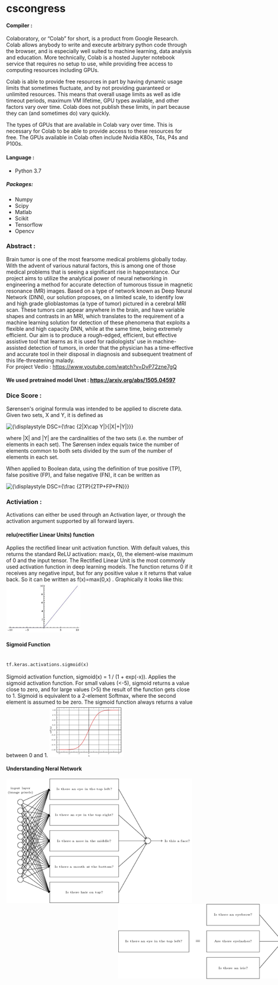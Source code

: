 # cscongress

#### Compiler : 
Colaboratory, or “Colab” for short, is a product from Google Research. Colab allows anybody to write and execute arbitrary python code through the browser, and is especially well suited to machine learning, data analysis and education. More technically, Colab is a hosted Jupyter notebook service that requires no setup to use, while providing free access to computing resources including GPUs.

Colab is able to provide free resources in part by having dynamic usage limits that sometimes fluctuate, and by not providing guaranteed or unlimited resources. This means that overall usage limits as well as idle timeout periods, maximum VM lifetime, GPU types available, and other factors vary over time. Colab does not publish these limits, in part because they can (and sometimes do) vary quickly.

The types of GPUs that are available in Colab vary over time. This is necessary for Colab to be able to provide access to these resources for free. The GPUs available in Colab often include Nvidia K80s, T4s, P4s and P100s. 

#### Language :
- Python 3.7
##### Packages:
- Numpy
- Scipy
- Matlab
- Scikit
- Tensorflow
- Opencv

### Abstract :
Brain tumor is one of the most fearsome medical problems globally today. With the advent of various natural factors, this is among one of those medical problems that is seeing a significant rise in happenstance. Our project aims to utilize the analytical power of neural networking in engineering a method for accurate detection of tumorous tissue in magnetic resonance (MR) images. Based on a type of network known as Deep Neural Network (DNN), our solution proposes, on a limited scale, to identify low and high grade glioblastomas (a type of tumor) pictured in a cerebral MRI scan. These tumors can appear anywhere in the brain, and have variable shapes and contrasts in an MRI, which translates to the requirement of a machine learning solution for detection of these phenomena that exploits a flexible and high capacity DNN, while at the same time, being extremely efficient. Our aim is to produce a rough-edged, efficient, but effective assistive tool that learns as it is used for radiologists’ use in machine-assisted detection of tumors, in order that the physician has a time-effective and accurate tool in their disposal in diagnosis and subsequent treatment of this life-threatening malady.
<br>
For project Vedio : https://www.youtube.com/watch?v=DvP72zne7gQ

#### We used pretrained model Unet : https://arxiv.org/abs/1505.04597

### Dice Score :
Sørensen's original formula was intended to be applied to discrete data. Given two sets, X and Y, it is defined as

<img src="https://latex.codecogs.com/gif.latex?{\displaystyle&space;DSC={\frac&space;{2|X\cap&space;Y|}{|X|&plus;|Y|}}}" title="{\displaystyle DSC={\frac {2|X\cap Y|}{|X|+|Y|}}}" />

where |X| and |Y| are the cardinalities of the two sets (i.e. the number of elements in each set). The Sørensen index equals twice the number of elements common to both sets divided by the sum of the number of elements in each set.

When applied to Boolean data, using the definition of true positive (TP), false positive (FP), and false negative (FN), it can be written as

<img src="https://latex.codecogs.com/gif.latex?{\displaystyle&space;DSC={\frac&space;{2TP}{2TP&plus;FP&plus;FN}}}" title="{\displaystyle DSC={\frac {2TP}{2TP+FP+FN}}}" />

### Activiation :

Activations can either be used through an Activation layer, or through the activation argument supported by all forward layers.
#### relu(rectifier Linear Units) function
Applies the rectified linear unit activation function.
With default values, this returns the standard ReLU activation: max(x, 0), the element-wise maximum of 0 and the input tensor.
The Rectified Linear Unit is the most commonly used activation function in deep learning models. The function returns 0 if it receives any negative input, but for any positive value  x  it returns that value back. So it can be written as  f(x)=max(0,x) .
Graphically it looks like this:
<img src="123.jpg" width="200px">

#### Sigmoid Function
<code>
tf.keras.activations.sigmoid(x)
</code>
<br>Sigmoid activation function, sigmoid(x) = 1 / (1 + exp(-x)).
Applies the sigmoid activation function. For small values (<-5), sigmoid returns a value close to zero, and for large values (>5) the result of the function gets close to 1.
Sigmoid is equivalent to a 2-element Softmax, where the second element is assumed to be zero. The sigmoid function always returns a value between 0 and 1.
<img src='23.png' width="200px">

#### Understanding Neral Network 

<img src='tikz14.png' width="500px"> <img src='tikz15.png' width="500px" style="margin-left:60%">
